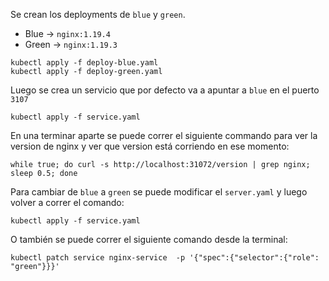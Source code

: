 Se crean los deployments de `blue` y `green`. 
- Blue -> `nginx:1.19.4`
- Green -> `nginx:1.19.3`

```shell script
kubectl apply -f deploy-blue.yaml 
kubectl apply -f deploy-green.yaml 
```

Luego se crea un servicio que por defecto va a apuntar a `blue` en el puerto `3107`
```shell script
kubectl apply -f service.yaml 
```

En una terminar aparte se puede correr el siguiente commando para ver la version de nginx y ver que version está corriendo en ese momento:

```shell script
while true; do curl -s http://localhost:31072/version | grep nginx; sleep 0.5; done
```

Para cambiar de `blue` a `green` se puede modificar el `server.yaml` y luego volver a correr el comando:

```shell script
kubectl apply -f service.yaml 
```

O también se puede correr el siguiente comando desde la terminal:

```shell script
kubectl patch service nginx-service  -p '{"spec":{"selector":{"role": "green"}}}'
```